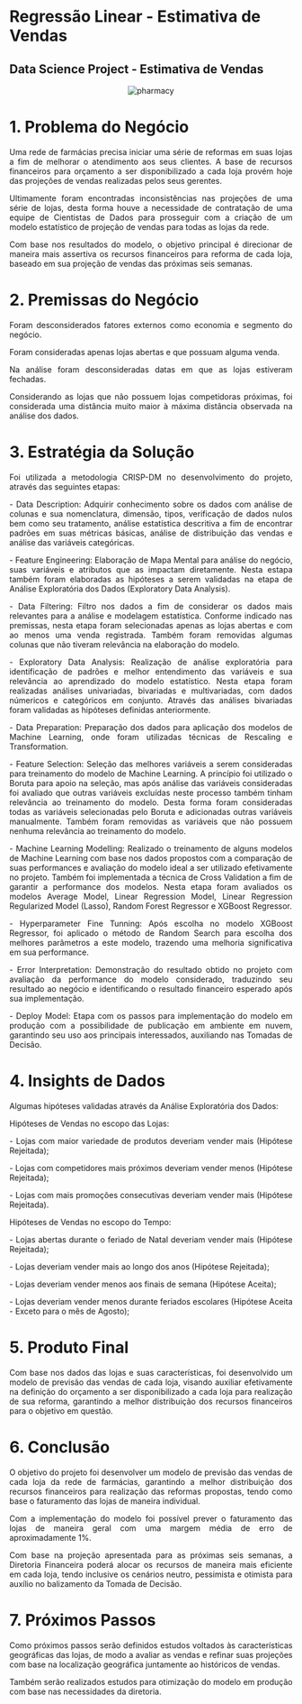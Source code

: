 # Regressão Linear - Estimativa de Vendas

## Data Science Project - Estimativa de Vendas

<div align='center'>

![pharmacy](https://github.com/caiomichelan/linear_regression-sales_estimation/assets/104601836/ecaa8d34-1964-484a-87e1-cec58870568e)

</div>

# 1. Problema do Negócio
<p align='justify'>Uma rede de farmácias precisa iniciar uma série de reformas em suas lojas a fim de melhorar o atendimento aos seus clientes. A base de recursos financeiros para orçamento a ser disponibilizado a cada loja provém hoje das projeções de vendas realizadas pelos seus gerentes.</p>
<p align='justify'>Ultimamente foram encontradas inconsistências nas projeções de uma série de lojas, desta forma houve a necessidade de contratação de uma equipe de Cientistas de Dados para prosseguir com a criação de um modelo estatístico de projeção de vendas para todas as lojas da rede.</p>
<p align='justify'>Com base nos resultados do modelo, o objetivo principal é direcionar de maneira mais assertiva os recursos financeiros para reforma de cada loja, baseado em sua projeção de vendas das próximas seis semanas.</p>

# 2. Premissas do Negócio
<p align='justify'>Foram desconsiderados fatores externos como economia e segmento do negócio.</p>
<p align='justify'>Foram consideradas apenas lojas abertas e que possuam alguma venda.</p>
<p align='justify'>Na análise foram desconsideradas datas em que as lojas estiveram fechadas.</p>
<p align='justify'>Considerando as lojas que não possuem lojas competidoras próximas, foi considerada uma distância muito maior à máxima distância observada na análise dos dados.</p>

# 3. Estratégia da Solução
<p align='justify'>Foi utilizada a metodologia CRISP-DM no desenvolvimento do projeto, através das seguintes etapas:</p>
<p align='justify'>- Data Description: Adquirir conhecimento sobre os dados com análise de colunas e sua nomenclatura, dimensão, tipos, verificação de dados nulos bem como seu tratamento, análise estatística descritiva a fim de encontrar padrões em suas métricas básicas, análise de distribuição das vendas e análise das variáveis categóricas.</p>
<p align='justify'>- Feature Engineering: Elaboração de Mapa Mental para análise do negócio, suas variáveis e atributos que as impactam diretamente. Nesta estapa também foram elaboradas as hipóteses a serem validadas na etapa de Análise Exploratória dos Dados (Exploratory Data Analysis).</p>
<p align='justify'>- Data Filtering: Filtro nos dados a fim de considerar os dados mais relevantes para a análise e modelagem estatística. Conforme indicado nas premissas, nesta etapa foram selecionadas apenas as lojas abertas e com ao menos uma venda registrada. Também foram removidas algumas colunas que não tiveram relevância na elaboração do modelo.</p>
<p align='justify'>- Exploratory Data Analysis: Realização de análise exploratória para identificação de padrões e melhor entendimento das variáveis e sua relevância ao aprendizado do modelo estatístico. Nesta etapa foram realizadas análises univariadas, bivariadas e multivariadas, com dados númericos e categóricos em conjunto. Através das análises bivariadas foram validadas as hipóteses definidas anteriormente.</p>
<p align='justify'>- Data Preparation: Preparação dos dados para aplicação dos modelos de Machine Learning, onde foram utilizadas técnicas de Rescaling e Transformation.</p>
<p align='justify'>- Feature Selection: Seleção das melhores variáveis a serem consideradas para treinamento do modelo de Machine Learning. A princípio foi utilizado o Boruta para apoio na seleção, mas após análise das variáveis consideradas foi avaliado que outras variáveis excluídas neste processo também tinham relevância  ao treinamento do modelo. Desta forma foram consideradas todas as variáveis selecionadas pelo Boruta e adicionadas outras variáveis manualmente. Também foram removidas as variáveis que não possuem nenhuma relevância ao treinamento do modelo.</p>
<p align='justify'>- Machine Learning Modelling: Realizado o treinamento de alguns modelos de Machine Learning com base nos dados propostos com a comparação de suas performances e avaliação do modelo ideal a ser utilizado efetivamente no projeto. Também foi implementada a técnica de Cross Validation a fim de garantir a performance dos modelos. Nesta etapa foram avaliados os modelos Average Model, Linear Regression Model, Linear Regression Regularized Model (Lasso), Random Forest Regressor e XGBoost Regressor.</p>
<p align='justify'>- Hyperparameter Fine Tunning: Após escolha no modelo XGBoost Regressor, foi aplicado o método de Random Search para escolha dos melhores parâmetros a este modelo, trazendo uma melhoria significativa em sua performance.</p>
<p align='justify'>- Error Interpretation: Demonstração do resultado obtido no projeto com avaliação da performance do modelo considerado, traduzindo seu resultado ao negócio e identificando o resultado financeiro esperado após sua implementação.</p>
<p align='justify'>- Deploy Model: Etapa com os passos para implementação do modelo em produção com a possibilidade de publicação em ambiente em nuvem, garantindo seu uso aos principais interessados, auxiliando nas Tomadas de Decisão.</p>

# 4. Insights de Dados
<p align='justify'>Algumas hipóteses validadas através da Análise Exploratória dos Dados:</p>
<p align='justify'>Hipóteses de Vendas no escopo das Lojas:</p>
<p align='justify'>- Lojas com maior variedade de produtos deveriam vender mais (Hipótese Rejeitada);</p>
<p align='justify'>- Lojas com competidores mais próximos deveriam vender menos (Hipótese Rejeitada);</p>
<p align='justify'>- Lojas com mais promoções consecutivas deveriam vender mais (Hipótese Rejeitada).</p>
<p align='justify'>Hipóteses de Vendas no escopo do Tempo:</p>
<p align='justify'>- Lojas abertas durante o feriado de Natal deveriam vender mais (Hipótese Rejeitada);</p>
<p align='justify'>- Lojas deveriam vender mais ao longo dos anos (Hipótese Rejeitada);</p>
<p align='justify'>- Lojas deveriam vender menos aos finais de semana (Hipótese Aceita);</p>
<p align='justify'>- Lojas deveriam vender menos durante feriados escolares (Hipótese Aceita - Exceto para o mês de Agosto);</p>

# 5. Produto Final
<p align='justify'>Com base nos dados das lojas e suas características, foi desenvolvido um modelo de previsão das vendas de cada loja, visando auxiliar efetivamente na definição do orçamento a ser disponibilizado a cada loja para realização de sua reforma, garantindo a melhor distribuição dos recursos financeiros para o objetivo em questão.</p>

# 6. Conclusão
<p align='justify'>O objetivo do projeto foi desenvolver um modelo de previsão das vendas de cada loja da rede de farmácias, garantindo a melhor distribuição dos recursos financeiros para realização das reformas propostas, tendo como base o faturamento das lojas de maneira individual.</p>
<p align='justify'>Com a implementação do modelo foi possível prever o faturamento das lojas de maneira geral com uma margem média de erro de aproximadamente 1%.</p>

<p align='justify'>Com base na projeção apresentada para as próximas seis semanas, a Diretoria Financeira poderá alocar os recursos de maneira mais eficiente em cada loja, tendo inclusive os cenários neutro, pessimista e otimista para auxílio no balizamento da Tomada de Decisão.</p>

# 7. Próximos Passos
<p align='justify'>Como próximos passos serão definidos estudos voltados às características geográficas das lojas, de modo a avaliar as vendas e refinar suas projeções com base na localização geográfica juntamente ao históricos de vendas.</p>
<p align='justify'>Também serão realizados estudos para otimização do modelo em produção com base nas necessidades da diretoria.</p>
